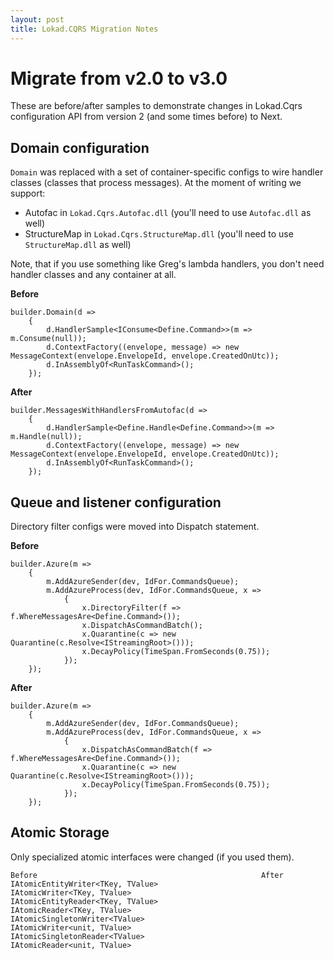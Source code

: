```yaml
---
layout: post
title: Lokad.CQRS Migration Notes
---
```


Migrate from v2.0 to v3.0
=========================

These are before/after samples to demonstrate changes in Lokad.Cqrs configuration API from version 2 
(and some times before) to Next.

Domain configuration
--------------------

`Domain` was replaced with a set of container-specific configs to wire handler classes 
(classes that process messages). At the moment of writing we support:

* Autofac in `Lokad.Cqrs.Autofac.dll` (you'll need to use `Autofac.dll` as well)
* StructureMap in `Lokad.Cqrs.StructureMap.dll` (you'll need to use `StructureMap.dll` as well)
  
Note, that if you use something like Greg's lambda handlers, you don't need handler classes and any container at all.

**Before**

    builder.Domain(d =>
        {
            d.HandlerSample<IConsume<Define.Command>>(m => m.Consume(null));
            d.ContextFactory((envelope, message) => new MessageContext(envelope.EnvelopeId, envelope.CreatedOnUtc));
            d.InAssemblyOf<RunTaskCommand>(); 
        });

**After**

    builder.MessagesWithHandlersFromAutofac(d =>
        {
            d.HandlerSample<Define.Handle<Define.Command>>(m => m.Handle(null));
            d.ContextFactory((envelope, message) => new MessageContext(envelope.EnvelopeId, envelope.CreatedOnUtc));
            d.InAssemblyOf<RunTaskCommand>();
        });

Queue and listener configuration
--------------------------------

Directory filter configs were moved into Dispatch statement.

**Before**

    builder.Azure(m =>
        {
            m.AddAzureSender(dev, IdFor.CommandsQueue);
            m.AddAzureProcess(dev, IdFor.CommandsQueue, x =>
                {
                    x.DirectoryFilter(f => f.WhereMessagesAre<Define.Command>());
                    x.DispatchAsCommandBatch();
                    x.Quarantine(c => new Quarantine(c.Resolve<IStreamingRoot>()));
                    x.DecayPolicy(TimeSpan.FromSeconds(0.75));
                });
        });

**After**

    builder.Azure(m =>
        {
            m.AddAzureSender(dev, IdFor.CommandsQueue);
            m.AddAzureProcess(dev, IdFor.CommandsQueue, x =>
                {
                    x.DispatchAsCommandBatch(f => f.WhereMessagesAre<Define.Command>());
                    x.Quarantine(c => new Quarantine(c.Resolve<IStreamingRoot>()));
                    x.DecayPolicy(TimeSpan.FromSeconds(0.75));
                });
        });
        
Atomic Storage
--------------

Only specialized atomic interfaces were changed (if you used them).


    Before                                                  After
    IAtomicEntityWriter<TKey, TValue>                       IAtomicWriter<TKey, TValue>
    IAtomicEntityReader<TKey, TValue>                       IAtomicReader<TKey, TValue>
    IAtomicSingletonWriter<TValue>                          IAtomicWriter<unit, TValue>
    IAtomicSingletonReader<TValue>                          IAtomicReader<unit, TValue>
